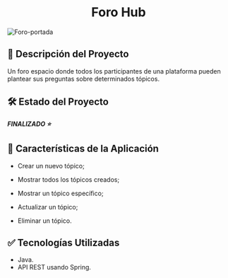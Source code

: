 <h1 align="center"> Foro Hub</h1> 

![Foro-portada](https://github.com/user-attachments/assets/1cc75e57-a5f9-47b1-a451-db483dbadc42)


## 📝 Descripción del Proyecto
Un foro espacio donde todos los participantes de una plataforma pueden plantear sus preguntas sobre determinados tópicos.


## 🛠️ Estado del Proyecto
##### **FINALIZADO** ⭐ 

## 💠 Características de la Aplicación
- Crear un nuevo tópico;

- Mostrar todos los tópicos creados;

- Mostrar un tópico específico;

- Actualizar un tópico;

- Eliminar un tópico.

## ✅ Tecnologías Utilizadas
- Java. 
- API REST usando Spring.
